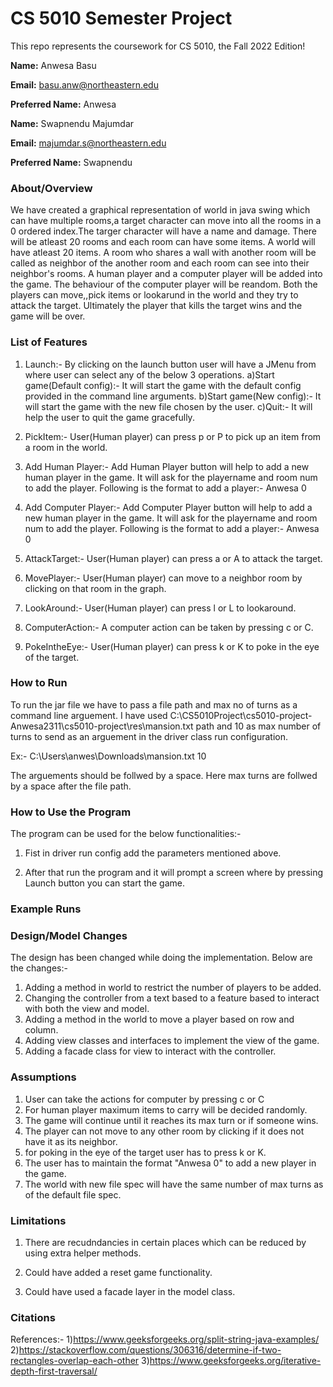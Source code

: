 # CS 5010 Semester Project

This repo represents the coursework for CS 5010, the Fall 2022 Edition!

**Name:** Anwesa Basu

**Email:** basu.anw@northeastern.edu

**Preferred Name:** Anwesa

**Name:** Swapnendu Majumdar

**Email:** majumdar.s@northeastern.edu

**Preferred Name:** Swapnendu



### About/Overview

We have created a graphical representation of world in java swing which can have multiple rooms,a target character can move into all the rooms
in a 0 ordered index.The targer character will have  a name and damage. There will be atleast 20 rooms and
each room can have some items. A world will have atleast 20 items. A room who shares a wall with another room
will be called as neighbor of the another room and each room can see into their neighbor's rooms.
A human player and a computer player will be added into the game. The behaviour of the computer player will be reandom.
Both the players can move,,pick items or lookarund in the world and they try to attack the target.
Ultimately the player that kills the target wins and the game will be over.



### List of Features

1) Launch:- By clicking on the launch button user will have a JMenu from where user can select any of the below 3 operations.
            a)Start game(Default config):- It will start the game with the default config provided in the command line arguments.
            b)Start game(New config):- It will start the game with the new file chosen by the user.
            c)Quit:- It will help the user to quit the game gracefully.


1) PickItem:- User(Human player) can press p or P to pick up an item from a room in the world.

2) Add Human Player:- Add Human Player button will help to add a new human player in the game. It will ask for the playername
and room num to add the player. Following is the format to add a player:- Anwesa 0

3) Add Computer Player:- Add Computer Player button will help to add a new human player in the game. It will ask for the playername
and room num to add the player. Following is the format to add a player:- Anwesa 0

4) AttackTarget:- User(Human player) can press a or A to attack the target.

5) MovePlayer:- User(Human player) can move to a neighbor room by clicking on that room in the graph.

6) LookAround:- User(Human player) can press l or L to lookaround.

7) ComputerAction:- A computer action can be taken by pressing c or C.

8) PokeIntheEye:- User(Human player) can press k or K to poke in the eye of the target.



### How to Run

To run the jar file we have to pass a file path and max no of turns as a command line arguement. I have used
C:\CS5010Project\cs5010-project-Anwesa2311\cs5010-project\res\mansion.txt path and 10 as max number of turns to send as an
arguement in the driver class run configuration.

Ex:- C:\\Users\\anwes\\Downloads\\mansion.txt 10

The arguements should be follwed by a space. Here max turns are follwed by a space after the file path.



### How to Use the Program

The program can be used for the below functionalities:-


1) Fist in driver run config add the parameters mentioned above.

2) After that run the program and it will prompt a screen where by pressing Launch button
you can start the game.



### Example Runs





### Design/Model Changes

The design has been changed while doing the implementation. Below are the changes:-

1) Adding a method in world to restrict the number of players to be added.
2) Changing the controller from a text based to a feature based to interact with both
the view and model.
3) Adding a method in the world to move a player based on row and column.
4) Adding view classes and interfaces to implement the view of the game.
5) Adding a facade class for view to interact with the controller.


### Assumptions

1) User can take the actions for computer by pressing c or C
2) For human player maximum items to carry will be decided randomly.
3) The game will continue until it reaches its max turn or if someone wins.
4) The player can not move to any other room by clicking if it does not have it as its neighbor.
5) for poking in the eye of the target user has to press k or K.
6) The user has to maintain the format "Anwesa 0" to add a new player in the game.
7) The world with new file spec will have the same number of max turns as of the default file spec.


### Limitations



1) There are recudndancies in certain places which can be reduced by using extra helper methods.

2) Could have added a reset game functionality.

3) Could have used a facade layer in the model class.


### Citations

References:-
1)https://www.geeksforgeeks.org/split-string-java-examples/
2)https://stackoverflow.com/questions/306316/determine-if-two-rectangles-overlap-each-other
3)https://www.geeksforgeeks.org/iterative-depth-first-traversal/




